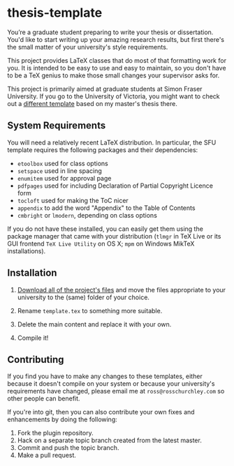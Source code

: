 # thesis-template

You’re a graduate student preparing to write your thesis or dissertation. You'd like to start writing up your amazing research results, but first there's the small matter of your university's style requirements.

This project provides LaTeX classes that do most of that formatting work for you. It is intended to be easy to use and easy to maintain, so you don't have to be a TeX genius to make those small changes your supervisor asks for.

This project is primarily aimed at graduate students at Simon Fraser University. If you go to the University of Victoria, you might want to check out a [different template](https://github.com/rchurchley/uvic-thesis) based on my master's thesis there.


## System Requirements

You will need a relatively recent LaTeX distribution. In particular, the SFU template requires the following packages and their dependencies:

- `etoolbox` used for class options
- `setspace` used in line spacing
- `enumitem` used for approval page
- `pdfpages` used for including Declaration of Partial Copyright Licence form
- `tocloft` used for making the ToC nicer
- `appendix` to add the word "Appendix" to the Table of Contents
- `cmbright` or `lmodern`, depending on class options

If you do not have these installed, you can easily get them using the package manager that came with your distribution (`tlmgr` in TeX Live or its GUI frontend `TeX Live Utility` on OS X; `mpm` on Windows MikTeX installations).


## Installation

1. [Download all of the project's files][1] and move the files appropriate to your university to the (same) folder of your choice.

2. Rename `template.tex` to something more suitable.

3. Delete the main content and replace it with your own.

4. Compile it!


## Contributing

If you find you have to make any changes to these templates, either because it doesn't compile on your system or because your university's requirements have changed, please email me at `ross@rosschurchley.com` so other people can benefit.

If you're into git, then you can also contribute your own fixes and enhancements by doing the following:

1. Fork the plugin repository.
2. Hack on a separate topic branch created from the latest master.
3. Commit and push the topic branch.
4. Make a pull request.

[1]: https://github.com/rchurchley/thesis-template/archive/master.zip
